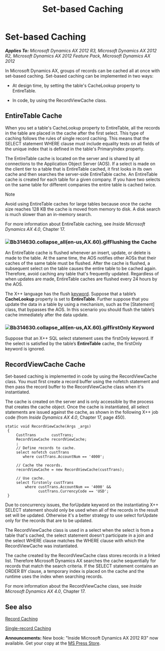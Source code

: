﻿---
title: Set-based Caching
TOCTitle: Set-based Caching
ms:assetid: 418a33f2-113b-457d-9996-5dc2f6ce4349
ms:mtpsurl: https://msdn.microsoft.com/en-us/library/Bb314630(v=AX.60)
ms:contentKeyID: 35242950
ms.date: 05/18/2015
mtps_version: v=AX.60
---

# Set-based Caching 


_**Applies To:** Microsoft Dynamics AX 2012 R3, Microsoft Dynamics AX 2012 R2, Microsoft Dynamics AX 2012 Feature Pack, Microsoft Dynamics AX 2012_

In Microsoft Dynamics AX, groups of records can be cached all at once with set-based caching. Set-based caching can be implemented in two ways:

  - At design time, by setting the table's CacheLookup property to EntireTable.

  - In code, by using the RecordViewCache class.

## EntireTable Cache

When you set a table's CacheLookup property to EntireTable, all the records in the table are placed in the cache after the first select. This type of caching follows the rules of single record caching. This means that the SELECT statement WHERE clause must include equality tests on all fields of the unique index that is defined in the table's PrimaryIndex property.

The EntireTable cache is located on the server and is shared by all connections to the Application Object Server (AOS). If a select is made on the client tier to a table that is EntireTable cached, it first looks in its own cache and then searches the server-side EntireTable cache. An EntireTable cache is created for each table for a given company. If you have two selects on the same table for different companies the entire table is cached twice.


> [!NOTE]
> <P>Avoid using EntireTable caches for large tables because once the cache size reaches 128 KB the cache is moved from memory to disk. A disk search is much slower than an in-memory search.</P>



For more information about EntireTable caching, see *Inside Microsoft Dynamics AX 4.0*, Chapter 17.

### ![Bb314630.collapse\_all(en-us,AX.60).gif](images/Gg863931.collapse_all(en-us,AX.60).gif "Bb314630.collapse_all(en-us,AX.60).gif")Flushing the Cache

An EntireTable cache is flushed whenever an insert, update, or delete is made to the table. At the same time, the AOS notifies other AOSs that their caches of the same table must be flushed. After the cache is flushed, a subsequent select on the table causes the entire table to be cached again. Therefore, avoid caching any table that's frequently updated. Regardless of when updates are made, EntireTable caches are flushed every 24 hours by the AOS.

The X++ language has the flush [keyword](x-keywords.md). Suppose that a table’s **CacheLookup** property is set to **EntireTable**. Further suppose that you update the data in a table by using a mechanism, such as the \[Statement\] class, that bypasses the AOS. In this scenario you should flush the table’s cache immediately after the data update.

### ![Bb314630.collapse\_all(en-us,AX.60).gif](images/Gg863931.collapse_all(en-us,AX.60).gif "Bb314630.collapse_all(en-us,AX.60).gif")firstOnly Keyword

Suppose that an X++ SQL select statement uses the firstOnly keyword. If the select is satisfied by the table’s **EntireTable** cache, the firstOnly keyword is ignored.

## RecordViewCache Cache

Set-based caching is implemented in code by using the RecordViewCache class. You must first create a record buffer using the nofetch statement and then pass the record buffer to the RecordViewCache class when it's instantiated.

The cache is created on the server and is only accessible by the process that creates the cache object. Once the cache is instantiated, all select statements are issued against the cache, as shown in the following X++ job code (from *Inside Dynamics AX 4.0*, Chapter 17, page 450).

   ```X++
   static void RecordViewCache(Args _args)
    {
        CustTrans       custTrans;
        RecordViewCache recordViewCache;
        ;
        // Define records to cache.
        select nofetch custTrans
           where custTrans.AccountNum == '4000';
    
        // Cache the records.
        recordViewCache = new RecordViewCache(custTrans);
    
        // Use cache.
        select firstonly custTrans
            where custTrans.AccountNum == '4000' &&
                  custTrans.CurrencyCode == 'USD';
    }
   ```

Due to concurrency issues, the forUpdate keyword on the instantiating X++ SELECT statement should only be used when all of the records in the result set will be updated. Otherwise it's a better strategy to use select forUpdate only for the records that are to be updated.

The RecordViewCache class is used in a select when the select is from a table that's cached, the select statement doesn't participate in a join and the select WHERE clause matches the WHERE clause with which the RecordViewCache was instantiated.

The cache created by the RecordViewCache class stores records in a linked list. Therefore Microsoft Dynamics AX searches the cache sequentially for records that match the search criteria. If the SELECT statement contains an ORDER BY clause, a temporary index is placed on the cache and the runtime uses the index when searching records.

For more information about the RecordViewCache class, see *Inside Microsoft Dynamics AX 4.0*, Chapter 17.

## See also

[Record Caching](record-caching.md)

[Single-record Caching](single-record-caching.md)

  
**Announcements:** New book: "Inside Microsoft Dynamics AX 2012 R3" now available. Get your copy at the [MS Press Store](https://www.microsoftpressstore.com/store/inside-microsoft-dynamics-ax-2012-r3-9780735685109).

